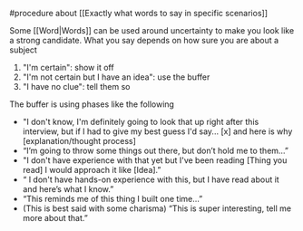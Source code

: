 #procedure about [[Exactly what words to say in specific scenarios]]

Some [[Word|Words]] can be used around uncertainty to make you look like a strong candidate. What you say depends on how sure you are about a subject

1. "I'm certain": show it off
2. "I'm not certain but I have an idea": use the buffer
3. "I have no clue": tell them so

The buffer is using phases like the following

- "I don't know, I'm definitely going to look that up right after this interview, but if I had to give my best guess I'd say... [x] and here is why [explanation/thought process]
- “I’m going to throw some things out there, but don’t hold me to them…”
- "I don't have experience with that yet but I've been reading [Thing you read] I would approach it like [Idea].”
- “ I don't have hands-on experience with this, but I have read about it and here’s what I know.”
- “This reminds me of this thing I built one time…”
- (This is best said with some charisma) “This is super interesting, tell me more about that.”
